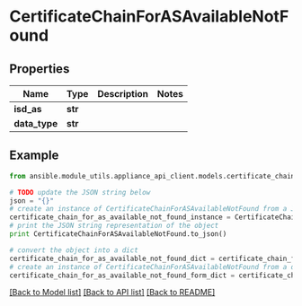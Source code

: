 # CertificateChainForASAvailableNotFound


## Properties
Name | Type | Description | Notes
------------ | ------------- | ------------- | -------------
**isd_as** | **str** |  | 
**data_type** | **str** |  | 

## Example

```python
from ansible.module_utils.appliance_api_client.models.certificate_chain_for_as_available_not_found import CertificateChainForASAvailableNotFound

# TODO update the JSON string below
json = "{}"
# create an instance of CertificateChainForASAvailableNotFound from a JSON string
certificate_chain_for_as_available_not_found_instance = CertificateChainForASAvailableNotFound.from_json(json)
# print the JSON string representation of the object
print CertificateChainForASAvailableNotFound.to_json()

# convert the object into a dict
certificate_chain_for_as_available_not_found_dict = certificate_chain_for_as_available_not_found_instance.to_dict()
# create an instance of CertificateChainForASAvailableNotFound from a dict
certificate_chain_for_as_available_not_found_form_dict = certificate_chain_for_as_available_not_found.from_dict(certificate_chain_for_as_available_not_found_dict)
```
[[Back to Model list]](../README.md#documentation-for-models) [[Back to API list]](../README.md#documentation-for-api-endpoints) [[Back to README]](../README.md)


